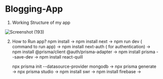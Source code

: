 # Blogging-App

1. Working Structure of my app

![Screenshot (193)](https://github.com/Sanjampreet15/Blogging-App/assets/79146152/bd4f0734-b75c-4fdf-ac64-584963e951f5)

2. How to Run app?
   npm install ->
   npm install next ->
   npm run dev ( command to run app) ->
   npm install next-auth ( for authentication) ->
   npm install @prisma/client @auth/prisma-adapter ->
   npm install prisma --save-dev ->
   npm install react-quill


   npx prisma init --datasource-provider mongodb ->
   npx prisma generate ->
   npx prisma studio -> 
   npm install swr ->
   npm install firebase ->

